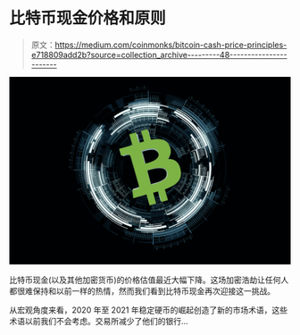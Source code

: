 # 比特币现金价格和原则

> 原文：<https://medium.com/coinmonks/bitcoin-cash-price-principles-e718809add2b?source=collection_archive---------48----------------------->

![](img/dd14e1b2a2a42473d17e3271659f245e.png)

比特币现金(以及其他加密货币)的价格估值最近大幅下降。这场加密浩劫让任何人都很难保持和以前一样的热情，然而我们看到比特币现金再次迎接这一挑战。

从宏观角度来看，2020 年至 2021 年稳定硬币的崛起创造了新的市场术语，这些术语以前我们不会考虑。交易所减少了他们的银行…